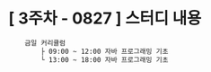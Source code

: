 # [ 3주차 - 0827 ] 스터디 내용

```bash
    금일 커리큘럼
        ├ 09:00 ~ 12:00 자바 프로그래밍 기초
        └ 13:00 ~ 18:00 자바 프로그래밍 기초
```


## 